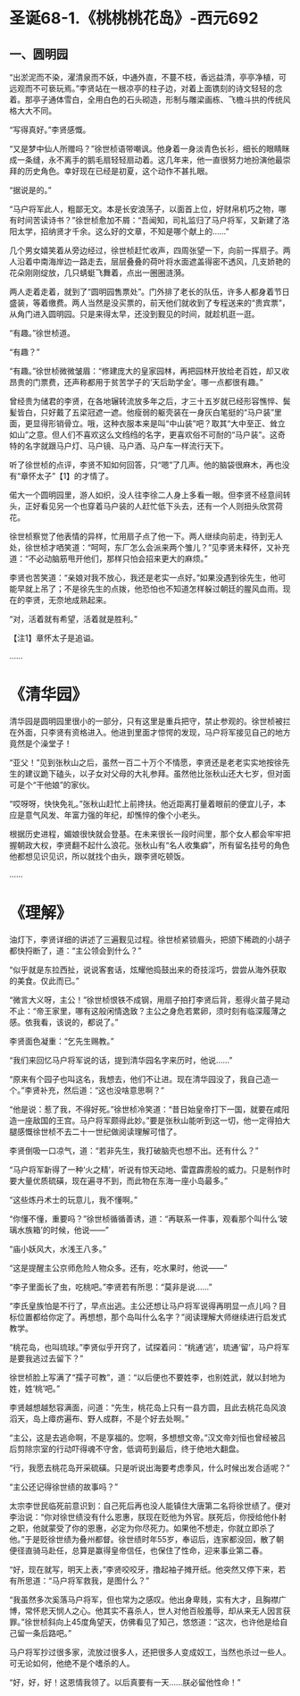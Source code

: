 # 圣诞68-1.《桃桃桃花岛》-西元692

## 一、圆明园

“出淤泥而不染，濯清泉而不妖，中通外直，不蔓不枝，香远益清，亭亭净植，可远观而不可亵玩焉。”李贤站在一根凉亭的柱子边，对着上面镌刻的诗文轻轻的念着。那亭子通体雪白，全用白色的石头砌造，形制与雕梁画栋、飞檐斗拱的传统风格大大不同。

“写得真好。”李贤感慨。

“又是梦中仙人所赠吗？”徐世桢语带嘲讽。他身着一身淡青色长衫，细长的眼睛眯成一条缝，永不离手的鹅毛扇轻轻扇动着。这几年来，他一直很努力地扮演他最崇拜的历史角色。幸好现在已经是初夏，这个动作不甚扎眼。

“据说是的。”

“马户将军此人，粗鄙无文。本是长安浪荡子，以面首上位，好财帛机巧之物，哪有时间苦读诗书？”徐世桢愈加不屑：“吾闻知，司礼监归了马户将军，又新建了洛阳太学，招纳贤才千余。这么好的文章，不知是哪个献上的……”

几个男女嬉笑着从旁边经过，徐世桢赶忙收声，四周张望一下，向前一挥扇子。两人沿着中南海岸边一路走去，层层叠叠的荷叶将水面遮盖得密不透风，几支娇艳的花朵刚刚绽放，几只蜻蜓飞舞着，点出一圈圈涟漪。

两人走着走着，就到了“圆明园售票处”。门外排了老长的队伍，许多人都身着节日盛装，等着缴费。两人当然是没买票的，前天他们就收到了专程送来的“贵宾票”，从角门进入圆明园。只是来得太早，还没到觐见的时间，就趁机逛一逛。

“有趣。”徐世桢道。

“有趣？”

“有趣。”徐世桢微微皱眉：“修建庞大的皇家园林，再把园林开放给老百姓，却又收昂贵的门票费，还声称都用于贫苦学子的‘天后助学金’。哪一点都很有趣。”

曾经贵为储君的李贤，在各地辗转流放多年之后，才三十五岁就已经形容憔悴、鬓髪皆白，只好戴了五梁冠遮一遮。他瘦弱的躯壳装在一身灰白笔挺的“马户装”里面，更显得形销骨立。哦，这种衣服本来是叫“中山装”吧？取其“大中至正、耸立如山”之意。但人们不喜欢这么文绉绉的名字，更喜欢俗不可耐的“马户装”。这奇特的名字就跟马户灯、马户镜、马户酒、马户车一样流行天下。

听了徐世桢的点评，李贤不知如何回答，只“嗯”了几声。他的脑袋很麻木，再也没有“章怀太子”【1】的才情了。

偌大一个圆明园里，游人如织，没人往李徐二人身上多看一眼。但李贤不经意间转头，正好看见另一个也穿着马户装的人赶忙低下头去，还有一个人则扭头欣赏荷花。

徐世桢察觉了他表情的异样，忙用扇子点了他一下。两人继续向前走，待到无人处，徐世桢才哂笑道：“呵呵，东厂怎么会派来两个雏儿？”见李贤未释怀，又补充道：“不必动脑筋甩开他们，那样只怕会招来更大的麻烦。”

李贤也苦笑道：“亲娘对我不放心，我还是老实一点好。”如果没遇到徐先生，他可能早就上吊了；不是徐先生的点拨，他恐怕也不知道怎样躲过朝廷的腥风血雨。现在的李贤，无奈地成熟起来。

“对，活着就有希望，活着就是胜利。”

【注1】章怀太子是追谥。

……

# 《清华园》

清华园是圆明园里很小的一部分，只有这里是重兵把守，禁止参观的。徐世桢被拦在外面，只李贤有资格进入。他进到里面才惊愕的发现，马户将军接见自己的地方竟然是个澡堂子！

“亚父！”见到张秋山之后，虽然一百二十万个不情愿，李贤还是老老实实地按徐先生的建议跪下磕头，以子女对父母的大礼参拜。虽然他比张秋山还大七岁，但对面可是个“干他娘”的家伙。

“哎呀呀，快快免礼。”张秋山赶忙上前搀扶。他近距离打量着眼前的便宜儿子，本应是意气风发、年富力强的年纪，却憔悴的像个小老头。

根据历史进程，媚娘很快就会登基。在未来很长一段时间里，那个女人都会牢牢把握朝政大权，李贤翻不起什么浪花。张秋山有“名人收集癖”，所有留名挂号的角色他都想见识见识，所以就找个由头，跟李贤吃顿饭。

……

# 《理解》

油灯下，李贤详细的讲述了三遍觐见过程。徐世桢紧锁眉头，把颌下稀疏的小胡子都快捋断了，道：“主公领会到什么？”

“似乎就是东拉西扯，说说客套话，炫耀他捣鼓出来的奇技淫巧，尝尝从海外获取的美食。仅此而已。”

“微言大义呀，主公！”徐世桢恨铁不成钢，用扇子拍打李贤后背，惹得火苗子晃动不止：“帝王家里，哪有这般闲情逸致？主公之身危若累卵，须时刻有临深履薄之感。依我看，该说的，都说了。”

李贤面色凝重：“乞先生赐教。”

“我们来回忆马户将军说的话，提到清华园名字来历时，他说……”

“原来有个园子也叫这名，我想去，他们不让进。现在清华园没了，我自己造一个。”李贤补充，然后道：“这也没啥意思啊？”

“他是说：惹了我，不得好死。”徐世桢冷笑道：“昔日始皇帝打下一国，就要在咸阳造一座敌国的王宫。马户将军颇得此妙。”要是张秋山能听到这一切，他一定得拍大腿感慨徐世桢不去二十一世纪做阅读理解可惜了。

李贤倒吸一口凉气，道：“若非先生，我打破脑壳也想不出。还有什么？”

“马户将军新得了一种‘火之精’，听说有惊天动地、雷霆霹雳般的威力。只是制作时要大量优质硫磺，现在遍寻不到，而此物在东海一座小岛最多。”

“这些炼丹术士的玩意儿，我不懂啊。”

“你懂不懂，重要吗？”徐世桢循循善诱，道：“再联系一件事，观看那个叫什么‘玻璃水族箱’的时候，他说——”

“庙小妖风大，水浅王八多。”

“这是提醒主公京师危险人物众多。还有，吃水果时，他说——”

“李子里面长了虫，吃桃吧。”李贤若有所思：“莫非是说……”

“李氏皇族怕是不行了，早点出逃。主公还想让马户将军说得再明显一点儿吗？目标位置都给你定了。再想想，那个岛叫什么名字？”阅读理解大师继续进行启发式教学。

“桃花岛，也叫琉球。”李贤似乎开窍了，试探着问：“桃通‘逃’，琉通‘留’，马户将军是要我逃过去留下？”

徐世桢脸上写满了“孺子可教”，道：“以后便也不要姓李，也别姓武，就以封地为姓，姓‘桃’吧。”

李贤越想越愁容满面，问道：“先生，桃花岛上只有一县方圆，且此去桃花岛风浪滔天，岛上瘴疠遍布、野人成群，不是个好去处啊。”

“主公，这是去逃命啊，不是享福的。您啊，多想想文帝。”汉文帝刘恒也曾经被吕后剪除宗室的行动吓得魂不守舍，低调苟到最后，终于绝地大翻盘。

“行，我愿去桃花岛开采硫磺。只是听说出海要考虑季风，什么时候出发合适呢？”

“主公还记得徐世绩的故事吗？”

太宗李世民临死前意识到：自己死后再也没人能镇住大唐第二名将徐世绩了。便对李治说：“你对徐世绩没有什么恩惠，朕现在贬他为外官。朕死后，你授给他仆射之职，他就蒙受了你的恩惠，必定为你尽死力。如果他不想走，你就立即杀了他。”于是贬徐世绩为叠州都督。徐世绩时年55岁，奉诏后，连家都没回，散了朝便径直骑马赴任，总算是赢得皇帝信任，也保住了性命，迎来事业第二春。

“好，现在就写，明天上表，”李贤咬咬牙，撸起袖子摊开纸。他突然又停下来，若有所思道：“马户将军救我，是图什么？”

“我虽然多次奚落马户将军，但也常为之感叹。他出身卑贱，实有大才，且胸襟广博，常怀悲天悯人之心。他其实不喜杀人，世人对他百般羞辱，却从来无人因言获罪。”徐世桢斜向上45度角望天，仿佛看见了知己，悠悠道：“这次，也许他是给自己留一条后路吧。”

马户将军抄过很多家，流放过很多人，还把很多人变成奴工，当然也杀过一些人。可无论如何，他绝不是个嗜杀的人。

“好，好，好！这恩情我领了。以后真要有一天……朕必留他性命！”
